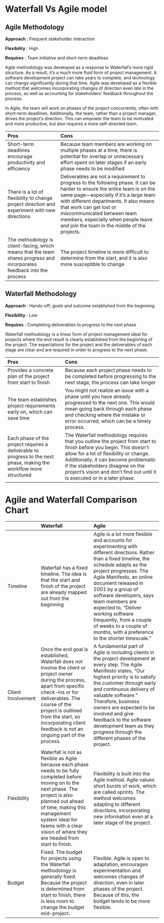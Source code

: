 #  Waterfall Vs Agile model

## Agile Methodology
**Approach** : Frequent stakeholder interaction

**Flexibility** : High

**Requires** : Team initiative and short-term deadlines

Agile methodology was developed as a response to Waterfall’s more rigid structure. As a result, it’s a much more fluid form of project management. A software development project can take years to complete, and technology can change significantly during that time. Agile was developed as a flexible method that welcomes incorporating changes of direction even late in the process, as well as accounting for stakeholders’ feedback throughout the process.

In Agile, the team will work on phases of the project concurrently, often with short-term deadlines. Additionally, the team, rather than a project manager, drives the project’s direction. This can empower the team to be motivated and more productive, but also requires a more self-directed team.


|Pros|Cons|
|:--------------------------|:----------------------|
|Short-term deadlines encourage productivity and efficiency              |Because team members are working on multiple phases at a time, there is potential for overlap or unnecessary effort spent on later stages if an early phase needs to be modified|
|There is a lot of flexibility to change project direction and experiment with new directions  |Deliverables are not a requirement to progress to the following phase. It can be harder to ensure the entire team is on the same page—especially if it’s a large team with different departments. It also means that work can get lost or miscommunicated between team members, especially when people leave and join the team in the middle of the projects.|
|The methodology is client-facing, which means that the team shares progress and incorporates feedback into the process|The project timeline is more difficult to determine from the start, and it is also more susceptible to change|

## Waterfall Methodology
**Approach** : Hands-off; goals and outcome established from the beginning

**Flexibility** : Low

**Requires** : Completing deliverables to progress to the next phase

Waterfall methodology is a linear form of project management ideal for projects where the end result is clearly established from the beginning of the project. The expectations for the project and the deliverables of each stage are clear and are required in order to progress to the next phase.

|Pros|Cons|
|:--------------------------|:----------------------|
|Provides a concrete plan of the project from start to finish|Because each project phase needs to be completed before progressing to the next stage, the process can take longer|
|The team establishes project requirements early on, which can save time|You might not realize an issue with a phase until you have already progressed to the next one. This would mean going back through each phase and checking where the mistake or error occurred, which can be a timely process.|
|Each phase of the project requires a deliverable to progress to the next phase, making the workflow more structured|The Waterfall methodology requires that you outline the project from start to finish before you begin. This doesn't allow for a lot of flexibility or change. Additionally, it can become problematic if the stakeholders disagree on the project’s vision and don’t find out until it is executed or in a later phase.|


# Agile and Waterfall Comparison Chart

||Waterfall|Agile |
|:----|:--------------------------|:----------------------|
|Timeline|Waterfall has a fixed timeline. The idea is that the start and finish of the project are already mapped out from the beginning|Agile is a lot more flexible and accounts for experimenting with different directions. Rather than a fixed timeline, the schedule adapts as the project progresses. The Agile Manifesto, an online document released in 2001 by a group of software developers, says team members are expected to, “Deliver working software frequently, from a couple of weeks to a couple of months, with a preference to the shorter timescale.”|
|Client Involvement|Once the end goal is established, Waterfall does not involve the client or project owner during the process, apart from specific check-ins or for deliverables. The course of the project is outlined from the start, so incorporating client feedback is not an ongoing part of the process.|A fundamental part of Agile is including clients in the project development at every step. The Agile Manifesto states, “Our highest priority is to satisfy the customer through early and continuous delivery of valuable software.” Therefore, business owners are expected to be involved and give feedback to the software development team as they progress through the different phases of the project.|
|Flexibility|Waterfall is not as flexible as Agile because each phase needs to be fully completed before moving on to the next phase. The project is also planned out ahead of time, making this management system ideal for teams with a clear vision of where they are headed from start to finish.|Flexibility is built into the Agile method. Agile values short bursts of work, which are called sprints. The method welcomes adapting to different directions, incorporating new information even at a later stage of the project.|
|Budget|Fixed. The budget for projects using the Waterfall methodology is generally fixed. Because the project is determined from start to finish, there is less room to change the budget mid-project.|Flexible. Agile is open to adaptation, encourages experimentation and welcomes changes of direction, even in later phases of the project. Because of this, the budget tends to be more flexible.|
